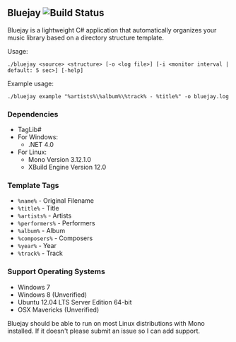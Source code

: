 ## Bluejay ![Build Status](https://travis-ci.org/WildAndrewLee/Bluejay.svg)

Bluejay is a lightweight C# application that automatically organizes your music library based on a directory structure template.

Usage:
```
./bluejay <source> <structure> [-o <log file>] [-i <monitor interval | default: 5 sec>] [-help]
```

Example usage:
```
./bluejay example "%artists%\%album%\%track% - %title%" -o bluejay.log
```
### Dependencies
- TagLib#
- For Windows:
  - .NET 4.0
- For Linux:
  - Mono Version 3.12.1.0
  - XBuild Engine Version 12.0

### Template Tags
- ```%name%``` - Original Filename
- ```%title%``` - Title
- ```%artists%``` - Artists
- ```%performers%``` - Performers
- ```%album%``` - Album
- ```%composers%``` - Composers
- ```%year%``` - Year
- ```%track%``` - Track

### Support Operating Systems
- Windows 7
- Windows 8 (Unverified)
- Ubuntu 12.04 LTS Server Edition 64-bit
- OSX Mavericks (Unverified)

Bluejay should be able to run on most Linux distributions with Mono installed. If it doesn't please submit an issue so I can add support.
